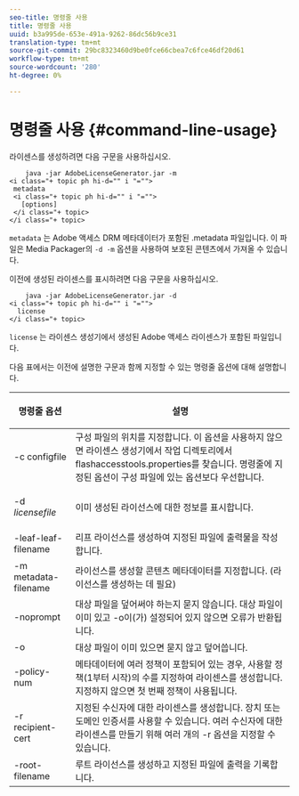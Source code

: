 ```yaml
---
seo-title: 명령줄 사용
title: 명령줄 사용
uuid: b3a995de-653e-491a-9262-86dc56b9ce31
translation-type: tm+mt
source-git-commit: 29bc8323460d9be0fce66cbea7c6fce46df20d61
workflow-type: tm+mt
source-wordcount: '280'
ht-degree: 0%

---
```



# 명령줄 사용 {#command-line-usage}

라이센스를 생성하려면 다음 구문을 사용하십시오.

```
    java -jar AdobeLicenseGenerator.jar -m 
<i class="+ topic ph hi-d="" i "="">
 metadata 
 <i class="+ topic ph hi-d="" i "="">
   [options]
 </i class="+ topic>
</i class="+ topic>
```

`metadata` 는 Adobe 액세스 DRM 메타데이터가 포함된 .metadata 파일입니다. 이 파일은 Media Packager의 `-d -m` 옵션을 사용하여 보호된 콘텐츠에서 가져올 수 있습니다.

이전에 생성된 라이센스를 표시하려면 다음 구문을 사용하십시오.

```
    java -jar AdobeLicenseGenerator.jar -d 
<i class="+ topic ph hi-d="" i "="">
  license
</i class="+ topic>
```

`license` 는 라이센스 생성기에서 생성된 Adobe 액세스 라이센스가 포함된 파일입니다.

다음 표에서는 이전에 설명한 구문과 함께 지정할 수 있는 명령줄 옵션에 대해 설명합니다.

<table frame="all" colsep="1" rowsep="1" class="+ topic/table adobe-d/table " id="table_skr_vry_n4"> 
 <thead class="- topic/thead "> 
  <tr rowsep="1" class="- topic/row "> 
   <th colname="1" class="- topic/entry entry"> <p class="- topic/p ">명령줄 옵션 </p> </th> 
   <th colname="2" class="- topic/entry entry"> <p class="- topic/p ">설명 </p> </th> 
  </tr> 
 </thead>
 <tbody class="- topic/tbody "> 
  <tr rowsep="1" class="- topic/row "> 
   <td colname="1" class="- topic/entry "><span class="+ topic/ph pr-d/codeph codeph">-c configfile</span> </td> 
   <td colname="2" class="- topic/entry "> 구성 파일의 위치를 지정합니다. 이 옵션을 사용하지 않으면 라이센스 생성기에서 작업 디렉토리에서 flashaccesstools.properties를 찾습니다. 명령줄에 지정된 옵션이 구성 파일에 있는 옵션보다 우선합니다. </td> 
  </tr> 
  <tr rowsep="1" class="- topic/row "> 
   <td colname="1" class="- topic/entry "> <p class="- topic/p ">-d <i class="+ topic/ph hi-d/i "><span class="+ topic/ph pr-d/codeph codeph"> licensefile</span></i> </p> </td> 
   <td colname="2" class="- topic/entry "> 이미 생성된 라이선스에 대한 정보를 표시합니다. </td> 
  </tr> 
  <tr rowsep="1" class="- topic/row "> 
   <td colname="1" class="- topic/entry "><span class="+ topic/ph pr-d/codeph codeph">-leaf-leaf-filename</span> </td> 
   <td colname="2" class="- topic/entry "> 리프 라이선스를 생성하여 지정된 파일에 출력물을 작성합니다. </td> 
  </tr> 
  <tr rowsep="1" class="- topic/row "> 
   <td colname="1" class="- topic/entry "><span class="+ topic/ph pr-d/codeph codeph">-m metadata-filename</span> </td> 
   <td colname="2" class="- topic/entry "> 라이선스를 생성할 콘텐츠 메타데이터를 지정합니다. (라이선스를 생성하는 데 필요) </td> 
  </tr> 
  <tr rowsep="1" class="- topic/row "> 
   <td colname="1" class="- topic/entry "><span class="codeph"> -noprompt</span> </td> 
   <td colname="2" class="- topic/entry ">대상 파일을 덮어써야 하는지 묻지 않습니다. 대상 파일이 이미 있고 <span class="codeph"> -o</span>이(가) 설정되어 있지 않으면 오류가 반환됩니다. </td> 
  </tr> 
  <tr rowsep="1" class="- topic/row "> 
   <td colname="1" class="- topic/entry "><span class="codeph"> -o</span> </td> 
   <td colname="2" class="- topic/entry "> 대상 파일이 이미 있으면 묻지 않고 덮어씁니다. </td> 
  </tr> 
  <tr rowsep="1" class="- topic/row "> 
   <td colname="1" class="- topic/entry "><span class="+ topic/ph pr-d/codeph codeph">-policy-num</span> </td> 
   <td colname="2" class="- topic/entry "> 메타데이터에 여러 정책이 포함되어 있는 경우, 사용할 정책(1부터 시작)의 수를 지정하여 라이센스를 생성합니다. 지정하지 않으면 첫 번째 정책이 사용됩니다. </td> 
  </tr> 
  <tr rowsep="1" class="- topic/row "> 
   <td colname="1" class="- topic/entry "><span class="+ topic/ph pr-d/codeph codeph">-r recipient-cert</span> </td> 
   <td colname="2" class="- topic/entry ">지정된 수신자에 대한 라이센스를 생성합니다. 장치 또는 도메인 인증서를 사용할 수 있습니다. 여러 수신자에 대한 라이센스를 만들기 위해 여러 개의 <span class="+ topic/ph pr-d/codeph codeph"> -r </span>옵션을 지정할 수 있습니다. </td> 
  </tr> 
  <tr rowsep="0" class="- topic/row "> 
   <td colname="1" class="- topic/entry "><span class="+ topic/ph pr-d/codeph codeph">-root-filename</span> </td> 
   <td colname="2" class="- topic/entry "> 루트 라이선스를 생성하고 지정된 파일에 출력을 기록합니다. </td> 
  </tr> 
 </tbody> 
</table>

